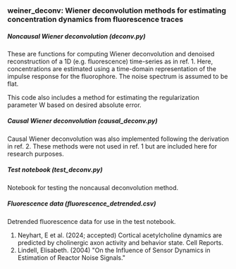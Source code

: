 ### weiner_deconv: Wiener deconvolution methods for estimating concentration dynamics from fluorescence traces

##### Noncausal Wiener deconvolution (deconv.py)
These are functions for computing Wiener deconvolution and denoised reconstruction of a 1D (e.g. fluorescence) time-series as in ref. 1. Here, concentrations are estimated using a time-domain representation of the
impulse response for the fluorophore. The noise spectrum is assumed to be flat.

This code also includes a method for estimating the regularization parameter W based on desired absolute error. 

##### Causal Wiener deconvolution (causal_deconv.py)
Causal Wiener deconvolution was also implemented following the derivation in ref. 2. These methods were not used in ref. 1 but are included here for research purposes. 

##### Test notebook (test_deconv.py)
Notebook for testing the noncausal deconvolution method.

##### Fluorescence data (fluorescence_detrended.csv)
Detrended fluorescence data for use in the test notebook.

1) Neyhart, E et al. (2024; accepted) Cortical acetylcholine dynamics are predicted by cholinergic axon activity and behavior state. Cell Reports.
2) Lindell, Elisabeth. (2004) "On the Influence of Sensor Dynamics in Estimation of Reactor Noise Signals." 
